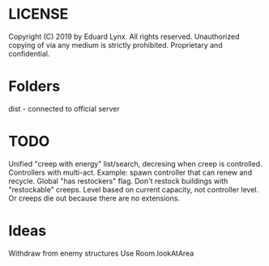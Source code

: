 # LICENSE
Copyright (C) 2019 by Eduard Lynx.
All rights reserved.
Unauthorized copying of via any medium is strictly prohibited.
Proprietary and confidential.

# Folders
dist - connected to official server

# TODO
Unified "creep with energy" list/search, decresing when creep is controlled.
Controllers with multi-act. Example: spawn controller that can renew and recycle.
Global "has restockers" flag.
Don't restock buildings with "restockable" creeps.
Level based on current capacity, not controller level. Or creeps die out because there are no extensions.

# Ideas
Withdraw from enemy structures
Use Room.lookAtArea